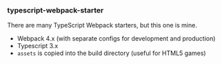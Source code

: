 ### typescript-webpack-starter

There are many TypeScript Webpack starters, but this one is mine.

- Webpack 4.x (with separate configs for development and production)
- Typescript 3.x
- `assets` is copied into the build directory (useful for HTML5 games)
